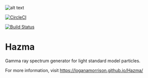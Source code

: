 ![alt text][logo]

[![CircleCI](https://circleci.com/gh/LoganAMorrison/Hazma.svg?style=svg)](https://circleci.com/gh/LoganAMorrison/Hazma)

[![Build Status](https://travis-ci.org/LoganAMorrison/Hazma.svg?branch=master)](https://travis-ci.org/LoganAMorrison/Hazma)

# Hazma
Gamma ray spectrum generator for light standard model particles.

For more information, visit https://loganamorrison.github.io/Hazma/


[logo]: https://github.com/LoganAMorrison/Hazma/tree/master/docs/source/_images/hazma_logo.png
